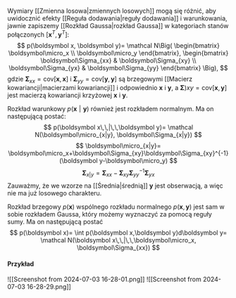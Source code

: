 Wymiary [[Zmienna losowa|zmiennych losowych]] mogą się różnić, aby uwidocznić efekty [[Reguła dodawania|reguły dodawania]] i warunkowania, jawnie zapiszemy [[Rozkład Gaussa|rozkład Gaussa]] w kategoriach stanów połączonych $[\boldsymbol x^T, \boldsymbol y^T]$:
$$
p(\boldsymbol x, \boldsymbol y)=
\mathcal N\Big(
\begin{bmatrix}
	\boldsymbol\micro_x \\
	\boldsymbol\micro_y
\end{bmatrix},
\begin{bmatrix}
	\boldsymbol\Sigma_{xx} &
	\boldsymbol\Sigma_{xy} \\
	\boldsymbol\Sigma_{yx} &
	\boldsymbol\Sigma_{yy}
\end{bmatrix}
\Big),
$$
gdzie $\boldsymbol\Sigma_{xx}=\text{cov}[\boldsymbol x,\boldsymbol x]$ i  $\boldsymbol\Sigma_{yy}=\text{cov}[\boldsymbol y,\boldsymbol y]$ są brzegowymi [[Macierz kowariancji|macierzami kowariancji]] i odpowiednio $\boldsymbol x$ i $\boldsymbol y$, a $\boldsymbol\Sigma){xy}=\text{cov}[\boldsymbol x, \boldsymbol y]$ jest macierzą kowariancji krzyżowej $\boldsymbol x$ i $\boldsymbol y$. 

Rozkład warunkowy $p(\boldsymbol x\,\,|\,\,\boldsymbol y)$ również jest rozkładem normalnym. Ma on następującą postać:
$$
p(\boldsymbol x\,\,|\,\,\boldsymbol y)=
\mathcal N(\boldsymbol\micro_{x|y}, \boldsymbol\Sigma_{x|y})
$$
$$
\boldsymbol\micro_{x|y}=
\boldsymbol\micro_x+\boldsymbol\Sigma_{xy}\boldsymbol\Sigma_{xy}^{-1}
(\boldsymbol y-\boldsymbol\micro_y)
$$
$$
\boldsymbol\Sigma_{x|y}=
\boldsymbol\Sigma_{xx}-
\boldsymbol\Sigma_{xy}
\boldsymbol\Sigma_{yy}^{-1}
\boldsymbol\Sigma_{yx}
$$
Zauważmy, że we wzorze na [[Średnia|średnią]] $\boldsymbol y$ jest obserwacją, a więc nie ma już losowego charakteru. 

Rozkład brzegowy $p(\boldsymbol x)$ wspólnego rozkładu normalnego $p(\boldsymbol x, \boldsymbol y)$ jest sam w sobie rozkładem Gaussa, który możemy wyznaczyć za pomocą reguły sumy. Ma on następującą postać
$$
p(\boldsymbol x)=
\int p(\boldsymbol x,\boldsymbol y)d\boldsymbol y=
\mathcal N(\boldsymbol x\,\,|\,\,\boldsymbol\micro_x, \boldsymbol\Sigma_{xx})
$$

#### Przykład
![[Screenshot from 2024-07-03 16-28-01.png]]
![[Screenshot from 2024-07-03 16-28-29.png]]


